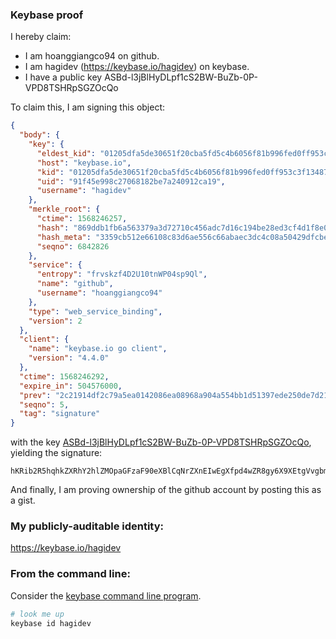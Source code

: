### Keybase proof

I hereby claim:

  * I am hoanggiangco94 on github.
  * I am hagidev (https://keybase.io/hagidev) on keybase.
  * I have a public key ASBd-l3jBlHyDLpf1cS2BW-BuZb-0P-VPD8TSHRpSGZOcQo

To claim this, I am signing this object:

```json
{
  "body": {
    "key": {
      "eldest_kid": "01205dfa5de30651f20cba5fd5c4b6056f81b996fed0ff953c3f1348746948664e710a",
      "host": "keybase.io",
      "kid": "01205dfa5de30651f20cba5fd5c4b6056f81b996fed0ff953c3f1348746948664e710a",
      "uid": "91f45e998c27068182be7a240912ca19",
      "username": "hagidev"
    },
    "merkle_root": {
      "ctime": 1568246257,
      "hash": "869ddb1fb6a563379a3d72710c456adc7d16c194be28ed3cf4d1f8e0de64787577c5a3296b44351fa79bc3bebe2c7588757a667ed03c05c26ede9a46f34127a3",
      "hash_meta": "3359cb512e66108c83d6ae556c66abaec3dc4c08a50429dfcbe38f79d7da656c",
      "seqno": 6842826
    },
    "service": {
      "entropy": "frvskzf4D2U10tnWP04sp9Ql",
      "name": "github",
      "username": "hoanggiangco94"
    },
    "type": "web_service_binding",
    "version": 2
  },
  "client": {
    "name": "keybase.io go client",
    "version": "4.4.0"
  },
  "ctime": 1568246292,
  "expire_in": 504576000,
  "prev": "2c21914df2c79a5ea0142086ea08968a904a554bb1d51397ede250de7d21e9fe",
  "seqno": 5,
  "tag": "signature"
}
```

with the key [ASBd-l3jBlHyDLpf1cS2BW-BuZb-0P-VPD8TSHRpSGZOcQo](https://keybase.io/hagidev), yielding the signature:

```
hKRib2R5hqhkZXRhY2hlZMOpaGFzaF90eXBlCqNrZXnEIwEgXfpd4wZR8gy6X9XEtgVvgbmW/tD/lTw/E0h0aUhmTnEKp3BheWxvYWTESpcCBcQgLCGRTfLHml6gFCCG6giWipBKVUux1ROX7eJQ3n0h6f7EIIF7nuk6CIeyTzG9JNBXBDZIFsfSYks+jmcrPyxcld67AgHCo3NpZ8RACmDOMcUtvoa/NTCLbW9FzB0FaE4ILL4F+RrzQgacKd6LVjPJCEDFvCxndpxZmaA5QbrAqLDSEJ8bQ9qIfEriD6hzaWdfdHlwZSCkaGFzaIKkdHlwZQildmFsdWXEIGuv2UqnLWuxoJgBEdKDT1Sa1ITddlNP37FYR/WO3rHGo3RhZ80CAqd2ZXJzaW9uAQ==

```

And finally, I am proving ownership of the github account by posting this as a gist.

### My publicly-auditable identity:

https://keybase.io/hagidev

### From the command line:

Consider the [keybase command line program](https://keybase.io/download).

```bash
# look me up
keybase id hagidev
```
